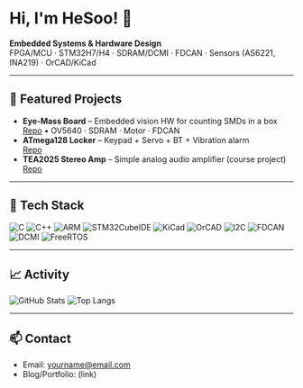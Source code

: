 # Hi, I'm HeSoo! 👋

**Embedded Systems & Hardware Design**  
FPGA/MCU · STM32H7/H4 · SDRAM/DCMI · FDCAN · Sensors (AS6221, INA219) · OrCAD/KiCad

---

## 🚀 Featured Projects
- **Eye‑Mass Board** – Embedded vision HW for counting SMDs in a box  
  [Repo](https://github.com/hesoo132/Eye-Mass) • OV5640 · SDRAM · Motor · FDCAN
- **ATmega128 Locker** – Keypad + Servo + BT + Vibration alarm  
  [Repo](https://github.com/hesoo132/Atmega128)
- **TEA2025 Stereo Amp** – Simple analog audio amplifier (course project)  
  [Repo](https://github.com/hesoo132/TEA2025)

---

## 🧰 Tech Stack
![C](https://img.shields.io/badge/C-00599C?logo=c&logoColor=white)
![C++](https://img.shields.io/badge/C%2B%2B-00599C?logo=c%2B%2B&logoColor=white)
![ARM](https://img.shields.io/badge/ARM-Cortex--M4%2FM7-16a085)
![STM32CubeIDE](https://img.shields.io/badge/STM32CubeIDE-03234B?logo=stmicroelectronics&logoColor=white)
![KiCad](https://img.shields.io/badge/KiCad-2C3E50?logo=kicad&logoColor=white)
![OrCAD](https://img.shields.io/badge/OrCAD-CC0000)
![I2C](https://img.shields.io/badge/I2C-3C3C3C)
![FDCAN](https://img.shields.io/badge/FDCAN-3C3C3C)
![DCMI](https://img.shields.io/badge/DCMI-3C3C3C)
![FreeRTOS](https://img.shields.io/badge/FreeRTOS-4A90E2)

---

## 📈 Activity
![GitHub Stats](https://github-readme-stats.vercel.app/api?username=hesoo132&show_icons=true&theme=default)
![Top Langs](https://github-readme-stats.vercel.app/api/top-langs/?username=hesoo132&layout=compact)

---

## 📫 Contact
- Email: yourname@email.com  
- Blog/Portfolio: (link)
